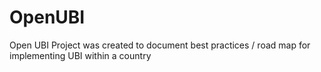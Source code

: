 # OpenUBI
Open UBI Project was created to document best practices / road map for implementing UBI within a country

